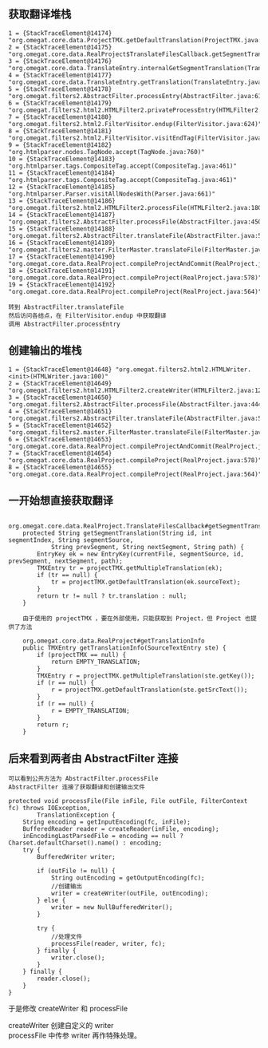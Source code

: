## 获取翻译堆栈

    1 = {StackTraceElement@14174} "org.omegat.core.data.ProjectTMX.getDefaultTranslation(ProjectTMX.java:235)"
    2 = {StackTraceElement@14175} "org.omegat.core.data.RealProject$TranslateFilesCallback.getSegmentTranslation(RealProject.java:1791)"
    3 = {StackTraceElement@14176} "org.omegat.core.data.TranslateEntry.internalGetSegmentTranslation(TranslateEntry.java:253)"
    4 = {StackTraceElement@14177} "org.omegat.core.data.TranslateEntry.getTranslation(TranslateEntry.java:122)"
    5 = {StackTraceElement@14178} "org.omegat.filters2.AbstractFilter.processEntry(AbstractFilter.java:610)"
    6 = {StackTraceElement@14179} "org.omegat.filters2.html2.HTMLFilter2.privateProcessEntry(HTMLFilter2.java:201)"
    7 = {StackTraceElement@14180} "org.omegat.filters2.html2.FilterVisitor.endup(FilterVisitor.java:624)"
    8 = {StackTraceElement@14181} "org.omegat.filters2.html2.FilterVisitor.visitEndTag(FilterVisitor.java:329)"
    9 = {StackTraceElement@14182} "org.htmlparser.nodes.TagNode.accept(TagNode.java:760)"
    10 = {StackTraceElement@14183} "org.htmlparser.tags.CompositeTag.accept(CompositeTag.java:461)"
    11 = {StackTraceElement@14184} "org.htmlparser.tags.CompositeTag.accept(CompositeTag.java:461)"
    12 = {StackTraceElement@14185} "org.htmlparser.Parser.visitAllNodesWith(Parser.java:661)"
    13 = {StackTraceElement@14186} "org.omegat.filters2.html2.HTMLFilter2.processFile(HTMLFilter2.java:180)"
    14 = {StackTraceElement@14187} "org.omegat.filters2.AbstractFilter.processFile(AbstractFilter.java:450)"
    15 = {StackTraceElement@14188} "org.omegat.filters2.AbstractFilter.translateFile(AbstractFilter.java:567)"
    16 = {StackTraceElement@14189} "org.omegat.filters2.master.FilterMaster.translateFile(FilterMaster.java:253)"
    17 = {StackTraceElement@14190} "org.omegat.core.data.RealProject.compileProjectAndCommit(RealProject.java:652)"
    18 = {StackTraceElement@14191} "org.omegat.core.data.RealProject.compileProject(RealProject.java:578)"
    19 = {StackTraceElement@14192} "org.omegat.core.data.RealProject.compileProject(RealProject.java:564)"

    转到 AbstractFilter.translateFile
    然后访问各结点，在 FilterVisitor.endup 中获取翻译
    调用 AbstractFilter.processEntry
  
## 创建输出的堆栈

    1 = {StackTraceElement@14648} "org.omegat.filters2.html2.HTMLWriter.<init>(HTMLWriter.java:100)"
    2 = {StackTraceElement@14649} "org.omegat.filters2.html2.HTMLFilter2.createWriter(HTMLFilter2.java:125)"
    3 = {StackTraceElement@14650} "org.omegat.filters2.AbstractFilter.processFile(AbstractFilter.java:444)"
    4 = {StackTraceElement@14651} "org.omegat.filters2.AbstractFilter.translateFile(AbstractFilter.java:567)"
    5 = {StackTraceElement@14652} "org.omegat.filters2.master.FilterMaster.translateFile(FilterMaster.java:253)"
    6 = {StackTraceElement@14653} "org.omegat.core.data.RealProject.compileProjectAndCommit(RealProject.java:652)"
    7 = {StackTraceElement@14654} "org.omegat.core.data.RealProject.compileProject(RealProject.java:578)"
    8 = {StackTraceElement@14655} "org.omegat.core.data.RealProject.compileProject(RealProject.java:564)"
      
## 一开始想直接获取翻译
    
        org.omegat.core.data.RealProject.TranslateFilesCallback#getSegmentTranslation
        protected String getSegmentTranslation(String id, int segmentIndex, String segmentSource,
                String prevSegment, String nextSegment, String path) {
            EntryKey ek = new EntryKey(currentFile, segmentSource, id, prevSegment, nextSegment, path);
            TMXEntry tr = projectTMX.getMultipleTranslation(ek);
            if (tr == null) {
                tr = projectTMX.getDefaultTranslation(ek.sourceText);
            }
            return tr != null ? tr.translation : null;
        }
        
        由于使用的 projectTMX ，要在外部使用，只能获取到 Project，但 Project 也提供了方法
        
        org.omegat.core.data.RealProject#getTranslationInfo
        public TMXEntry getTranslationInfo(SourceTextEntry ste) {
            if (projectTMX == null) {
                return EMPTY_TRANSLATION;
            }
            TMXEntry r = projectTMX.getMultipleTranslation(ste.getKey());
            if (r == null) {
                r = projectTMX.getDefaultTranslation(ste.getSrcText());
            }
            if (r == null) {
                r = EMPTY_TRANSLATION;
            }
            return r;
        }
    
    
## 后来看到两者由 AbstractFilter 连接
    可以看到公共方法为 AbstractFilter.processFile
    AbstractFilter 连接了获取翻译和创建输出文件
    
    protected void processFile(File inFile, File outFile, FilterContext fc) throws IOException,
            TranslationException {
        String encoding = getInputEncoding(fc, inFile);
        BufferedReader reader = createReader(inFile, encoding);
        inEncodingLastParsedFile = encoding == null ? Charset.defaultCharset().name() : encoding;
        try {
            BufferedWriter writer;

            if (outFile != null) {
                String outEncoding = getOutputEncoding(fc);
                //创建输出
                writer = createWriter(outFile, outEncoding);
            } else {
                writer = new NullBufferedWriter();
            }

            try {
                //处理文件
                processFile(reader, writer, fc);
            } finally {
                writer.close();
            }
        } finally {
            reader.close();
        }
    }

于是修改 createWriter 和 processFile

createWriter 创建自定义的 writer  
processFile 中传参 writer 再作特殊处理。

